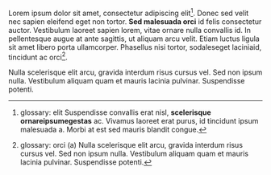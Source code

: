 Lorem ipsum dolor sit amet, consectetur adipiscing elit[^elit]. Donec sed velit nec sapien 
eleifend eget non tortor. **Sed malesuada orci** id felis consectetur auctor. Vestibulum 
laoreet sapien lorem, vitae ornare nulla convallis id. In pellentesque augue at ante 
sagittis, ut aliquam arcu velit. Etiam luctus ligula sit amet libero porta ullamcorper. 
Phasellus nisi tortor, sodaleseget laciniaid, tincidunt ac orci[^orci].

Nulla scelerisque elit arcu, gravida interdum risus cursus vel. Sed non ipsum nulla. 
Vestibulum aliquam quam et mauris lacinia pulvinar. Suspendisse potenti.

[^elit]: glossary: elit
Suspendisse convallis erat nisl, **scelerisque ornareipsumegestas** ac. Vivamus 
laoreet erat purus, id tincidunt ipsum malesuada a. Morbi at est sed mauris blandit congue.
[^orci]: glossary: orci (a)
Nulla scelerisque elit arcu, gravida interdum risus cursus vel. Sed non ipsum nulla.
Vestibulum aliquam quam et mauris lacinia pulvinar. Suspendisse potenti.
